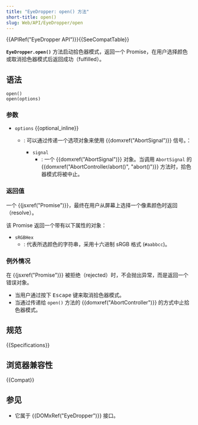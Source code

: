 ```yaml
---
title: "EyeDropper: open() 方法"
short-title: open()
slug: Web/API/EyeDropper/open
---
```


{{APIRef("EyeDropper API")}}{{SeeCompatTable}}

**`EyeDropper.open()`** 方法启动拾色器模式，返回一个 Promise，在用户选择颜色或取消拾色器模式后返回成功（fulfilled）。

## 语法

```js-nolint
open()
open(options)
```

### 参数

- `options` {{optional_inline}}

  - : 可以通过传递一个选项对象来使用 {{domxref("AbortSignal")}} 信号。：

    - `signal`
      - : 一个 {{domxref("AbortSignal")}} 对象。当调用 `AbortSignal` 的 {{domxref("AbortController/abort()", "abort()")}} 方法时，拾色器模式将被中止。

### 返回值

一个 {{jsxref("Promise")}}，最终在用户从屏幕上选择一个像素颜色时返回（resolve）。

该 Promise 返回一个带有以下属性的对象：

- `sRGBHex`
  - : 代表所选颜色的字符串，采用十六进制 sRGB 格式 (`#aabbcc`)。

### 例外情况

在 {{jsxref("Promise")}} 被拒绝（rejected）时，不会抛出异常，而是返回一个错误对象。

- 当用户通过按下 <kbd>Escape</kbd> 键来取消拾色器模式。
- 当通过传递给 `open()` 方法的 {{domxref("AbortController")}} 的方式中止拾色器模式。

## 规范

{{Specifications}}

## 浏览器兼容性

{{Compat}}

## 参见

- 它属于 {{DOMxRef("EyeDropper")}} 接口。

